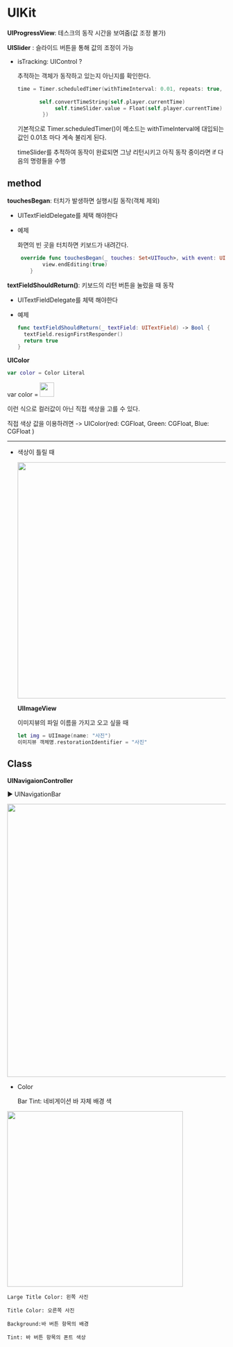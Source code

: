 # UIKit

**UIProgressView**: 테스크의 동작 시간을 보여줌(값 조정 불가)

**UISlider** : 슬라이드 버튼을 통해 값의 조정이 가능 

- isTracking: UIControl ?

  추적하는 객체가 동작하고 있는지 아닌지를 확인한다.

  ```swift
  time = Timer.scheduledTimer(withTimeInterval: 0.01, repeats: true, block: { [unowned self] (time: Timer) in
                                                                             if self.timeSlider.isTracking { return }
         self.convertTimeString(self.player.currentTime)
              self.timeSlider.value = Float(self.player.currentTime)
          })
  ```

  기본적으로 Timer.scheduledTimer()이 메소드는 withTimeInterval에 대입되는 값인 0.01초 마다 계속 불리게 된다.

  timeSlider를 추적하여 동작이 완료되면 그냥 리턴시키고 아직 동작 중이라면 if 다음의 명령들을 수행

## method

**touchesBegan**: 터치가 발생하면 실행시킬 동작(객체 제외)

- UITextFieldDelegate를 체택 해야한다

- 예제

  화면의 빈 곳을 터치하면 키보드가 내려간다.

  ```swift
   override func touchesBegan(_ touches: Set<UITouch>, with event: UIEvent?) {
          view.endEditing(true)
      }
  ```

**textFieldShouldReturn()**: 키보드의 리턴 버튼을 눌렀을 때 동작

- UITextFieldDelegate를 체택 해야한다

- 예제

  ```swift
  func textFieldShouldReturn(_ textField: UITextField) -> Bool {
    textField.resignFirstResponder()
    return true
  }
  ```


**UIColor**

```swift
var color = Color Literal
```

var color = <img width="33" src="https://user-images.githubusercontent.com/31604976/73116960-35da0380-3f82-11ea-8b15-13fcd1715d0c.png">

이런 식으로 컬러값이 아닌 직접 색상을 고를 수 있다.

직접 색상 값을 이용하려면 -> UIColor(red: CGFloat, Green: CGFloat, Blue: CGFloat )

****

- 색상이 틀릴 때

  <img width="545" src="https://user-images.githubusercontent.com/31604976/73117303-b569d180-3f86-11ea-9642-644e878d9859.png">
  
  **UIImageView**
  
  이미지뷰의 파일 이름을 가지고 오고 싶을 때
  
  ```swift
  let img = UIImage(name: "사진")
  이미지뷰 객체명.restorationIdentifier = "사진"
  ```
  
## Class
  
**UINavigaionController**

 ► UINavigationBar

<img width="630" src="https://user-images.githubusercontent.com/31604976/74205651-9de75400-4cbb-11ea-83ad-6f470ff1895b.png">

- Color

    Bar Tint: 네비게이션 바 자체 배경 색
    
<img width="405" src="https://user-images.githubusercontent.com/31604976/74206131-64174d00-4cbd-11ea-8ee5-ec6d87c23fe7.png">
    
    Large Title Color: 왼쪽 사진
    
    Title Color: 오른쪽 사진
    
    Background:바 버튼 항목의 배경
    
    Tint: 바 버튼 항목의 폰트 색상
    
    
    


